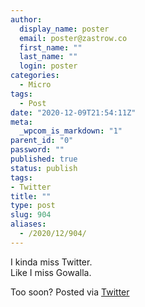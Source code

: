 ```yaml
---
author:
  display_name: poster
  email: poster@zastrow.co
  first_name: ""
  last_name: ""
  login: poster
categories:
  - Micro
tags:
  - Post
date: "2020-12-09T21:54:11Z"
meta:
  _wpcom_is_markdown: "1"
parent_id: "0"
password: ""
published: true
status: publish
tags:
- Twitter
title: ""
type: post
slug: 904
aliases:
  - /2020/12/904/
---
```

<p>I kinda miss Twitter.<br />
Like I miss Gowalla.</p>
<p>Too soon? Posted via <a href="http://twitter.com/zastrow/status/1336866523357515776">Twitter</a></p>

